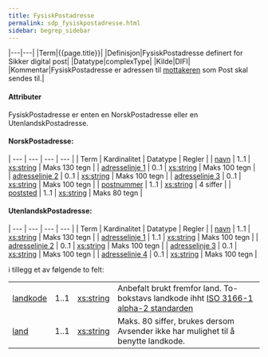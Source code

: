 ```yaml
---
title: FysiskPostadresse  
permalink: sdp_fysiskpostadresse.html
sidebar: begrep_sidebar
---
```


|---|---|
|Term|{{page.title}}|
|Definisjon|FysiskPostadresse definert for Sikker digital post|
|Datatype|complexType|
|Kilde|DIFI|
|Kommentar|FysiskPostadresse er adressen til [mottakeren](Mottaker.md) som Post skal sendes til.|

#### Attributer

FysiskPostadresse er enten en NorskPostadresse eller en
UtenlandskPostadresse.

#### NorskPostadresse:

| --- | --- | --- | --- |
| Term | Kardinalitet | Datatype | Regler |
| [navn](http://www.w3.org/TR/xmlschema-2/#string)           | 1..1         | [xs:string](http://www.w3.org/TR/xmlschema-2/#string) | Maks 130 tegn |
| [adresselinje 1](http://www.w3.org/TR/xmlschema-2/#string) | 0..1         | [xs:string](http://www.w3.org/TR/xmlschema-2/#string) | Maks 100 tegn |
| [adresselinje 2](http://www.w3.org/TR/xmlschema-2/#string) | 0..1         | [xs:string](http://www.w3.org/TR/xmlschema-2/#string) | Maks 100 tegn |
| [adresselinje 3](http://www.w3.org/TR/xmlschema-2/#string) | 0..1         | [xs:string](http://www.w3.org/TR/xmlschema-2/#string) | Maks 100 tegn |
| [postnummer](http://www.w3.org/TR/xmlschema-2/#string)     | 1..1         | [xs:string](http://www.w3.org/TR/xmlschema-2/#string) | 4 siffer      |
| [poststed](http://www.w3.org/TR/xmlschema-2/#string)       | 1..1         | [xs:string](http://www.w3.org/TR/xmlschema-2/#string) | Maks 80 tegn  |

#### UtenlandskPostadresse:

| --- | --- | --- | --- |
| Term | Kardinalitet | Datatype | Regler |
| [navn](http://www.w3.org/TR/xmlschema-2/#string)           | 1..1         | [xs:string](http://www.w3.org/TR/xmlschema-2/#string) | Maks 130 tegn |
| [adresselinje 1](http://www.w3.org/TR/xmlschema-2/#string) | 1..1         | [xs:string](http://www.w3.org/TR/xmlschema-2/#string) | Maks 100 tegn |
| [adresselinje 2](http://www.w3.org/TR/xmlschema-2/#string) | 0..1         | [xs:string](http://www.w3.org/TR/xmlschema-2/#string) | Maks 100 tegn |
| [adresselinje 3](http://www.w3.org/TR/xmlschema-2/#string) | 0..1         | [xs:string](http://www.w3.org/TR/xmlschema-2/#string) | Maks 100 tegn |
| [adresselinje 4](http://www.w3.org/TR/xmlschema-2/#string) | 0..1         | [xs:string](http://www.w3.org/TR/xmlschema-2/#string) | Maks 100 tegn |

i tillegg et av følgende to felt:

|                                                      |      |                                                       |                                                                                                                                         |
| --- | --- | --- | --- |
| [landkode](http://www.w3.org/TR/xmlschema-2/#string) | 1..1 | [xs:string](http://www.w3.org/TR/xmlschema-2/#string) | Anbefalt brukt fremfor land. To-bokstavs landkode ihht [ISO 3166-1 alpha-2 standarden](http://en.wikipedia.org/wiki/ISO_3166-1_alpha-2) |
| [land](http://www.w3.org/TR/xmlschema-2/#string)     | 1..1 | [xs:string](http://www.w3.org/TR/xmlschema-2/#string) | Maks. 80 siffer, brukes dersom Avsender ikke har mulighet til å benytte landkode.                                                       |
